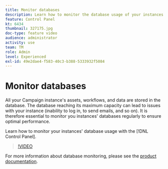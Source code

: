 ```yaml
---
title: Monitor databases
description: Learn how to monitor the database usage of your instances.
feature: Control Panel
kt: 6434
thumbnail: 327175.jpg
doc-type: feature video
audience: administrator
activity: use
team: TM
role: Admin
level: Experienced
exl-id: 49e2dae4-f583-40c3-b388-5333932f5084
---
```

# Monitor databases

All your Campaign instance's assets, workflows, and data are stored in the database. The database reaching its maximum capacity can lead to issues with your instance (inability to log in, to send emails, and so on). It is therefore essential to monitor you instances' databases regularly to ensure optimal performance.

Learn how to monitor your instances' database usage with the [!DNL Control Panel].

>[!VIDEO](https://video.tv.adobe.com/v/327175?quality=12&learn=0n)

For more information about database monitoring, please see the [product documentation](https://experienceleague.adobe.com/docs/control-panel/using/performance-monitoring/database-monitoring/database-monitoring.html?lang=en).
